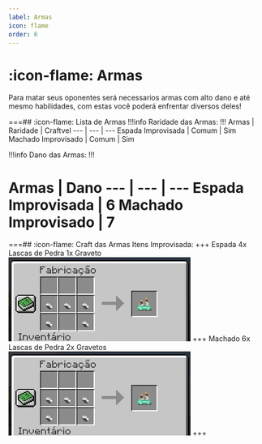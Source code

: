 ```yaml
---
label: Armas
icon: flame
order: 6
---
```


# :icon-flame: Armas

Para matar seus oponentes será necessarios armas com alto dano e até mesmo habilidades, com estas você poderá enfrentar diversos deles! 

===## :icon-flame: Lista de Armas
!!!info Raridade das Armas:
!!!
Armas         | Raridade | Craftvel
---             | ---  | ---
Espada Improvisada  | Comum | Sim
Machado Improvisado | Comum | Sim



!!!info Dano das Armas:
!!!

Armas         | Dano 
---             | --- | ---
Espada Improvisada  | 6
Machado Improvisado | 7
===

===## :icon-flame: Craft das Armas
Itens Improvisada:
+++ Espada
4x Lascas de Pedra
1x Graveto
![](../static/capaceteimprovisado.png)
+++ Machado
6x Lascas de Pedra
2x Gravetos
![](../static/capaceteimprovisado.png)
+++
